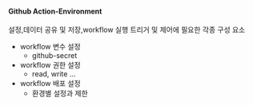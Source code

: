 #### Github Action-Environment
설정,데이터 공유 및 저장,workflow 실행 트리거 및 제어에 필요한 각종 구성 요소

- workflow 변수 설정
	- github-secret
- workflow 권한 설정
	- read, write ...
- workflow 배포 설정
	- 환경별 설정과 제한